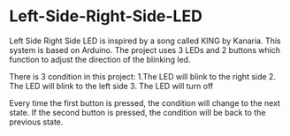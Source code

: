 # Left-Side-Right-Side-LED
Left Side Right Side LED is inspired by a song called KING by Kanaria.
This system is based on Arduino. The project uses 3 LEDs and 2 buttons which function to adjust the direction of the blinking led. 

There is 3 condition in this project:
1.The LED will blink to the right side
2. The LED will blink to the left side
3. The LED will turn off 

Every time the first button is pressed, the condition will change to the next state. If the second button is pressed, the condition will be back to the previous state.
